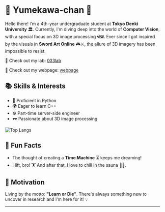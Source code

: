 # 🌸 Yumekawa-chan 🌸

Hello there! I'm a 4th-year undergraduate student at **Tokyo Denki University** 🏛️. Currently, I'm diving deep into the world of **Computer Vision**, with a special focus on 3D image processing 🌀🖼️. Ever since I got inspired by the visuals in **Sword Art Online** 🎮⚔️, the allure of 3D imagery has been impossible to resist.

🔗 Check out my lab: [033lab](https://033lab.org)

💟 Check out my webpage: [webpage](https://yumekawa-holdings.com)

## 📚 Skills & Interests
- 🐍 Proficient in Python 
- 🌍 Eager to learn C++
- ⚙️ Part-time server-side engineer
- 🕶️ Passionate about 3D image processing
  
  
![Top Langs](https://github-readme-stats.vercel.app/api/top-langs/?username=Yumekawa-chan&layout=compact&theme=radical)

## 🎈 Fun Facts 
- The thought of creating a **Time Machine** ⏳ keeps me dreaming!
- I lift, bro! 🏋️ And after that, I love to chill in the sauna 🧖‍♂️.

## 💪 Motivation
Living by the motto: **"Learn or Die"**. There's always something new to uncover in research and I'm here for it! 💡

---


